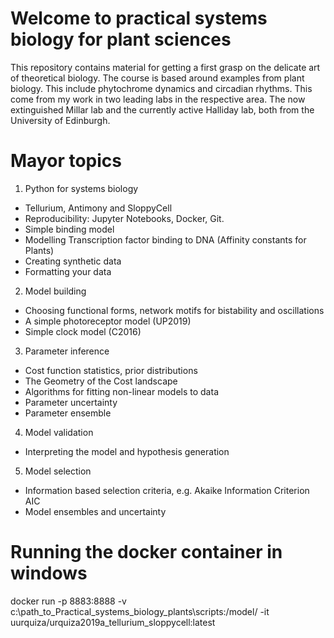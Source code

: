 # Welcome to practical systems biology for plant sciences

This repository contains material for getting a first grasp on the delicate art of theoretical biology. The course is based around examples from plant biology. This include phytochrome dynamics and circadian rhythms. This come from my work in two leading labs in the respective area. The now extinguished Millar lab and the currently active Halliday lab, both from the University of Edinburgh.

Mayor topics
=============

1. Python for systems biology
  * Tellurium, Antimony and SloppyCell
  * Reproducibility: Jupyter Notebooks, Docker, Git.
  * Simple binding model
  * Modelling Transcription factor binding to DNA (Affinity constants for Plants)
  * Creating synthetic data
  * Formatting your data
2. Model building
  * Choosing functional forms, network motifs for bistability and oscillations
  * A simple photoreceptor model (UP2019)
  * Simple clock model (C2016)
3. Parameter inference
  * Cost function statistics, prior distributions
  * The Geometry of the Cost landscape
  * Algorithms for fitting non-linear models to data
  * Parameter uncertainty
  * Parameter ensemble
4. Model validation
  * Interpreting the model and hypothesis generation
5. Model selection
  * Information based selection criteria, e.g. Akaike Information Criterion AIC
  * Model ensembles and uncertainty

# Running the docker container in windows

docker run -p 8883:8888 -v c:\path_to_Practical_systems_biology_plants\scripts\:/model/ -it uurquiza/urquiza2019a_tellurium_sloppycell:latest
